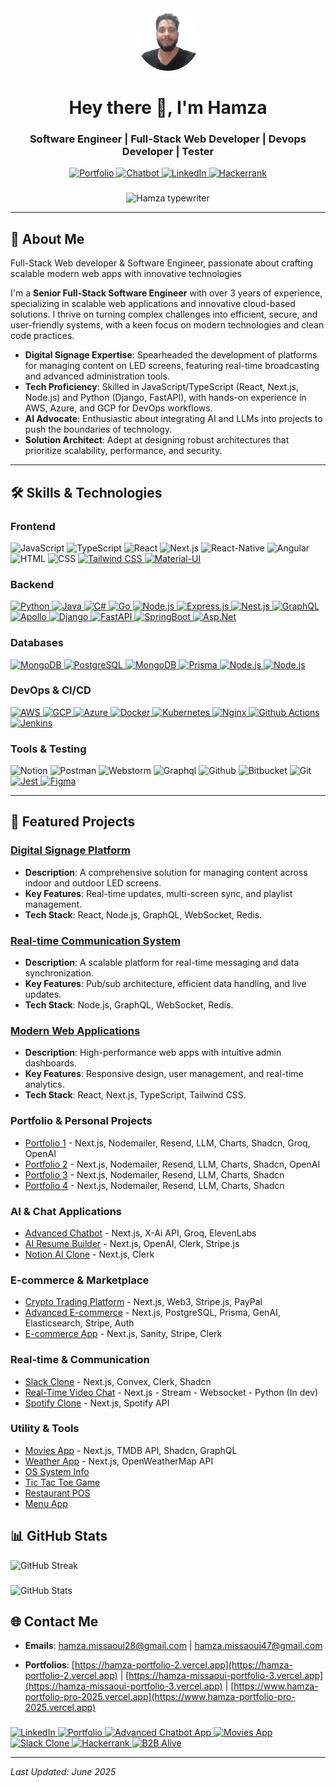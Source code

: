 <div align="center">
  <!-- <img src="https://portfolio-hamza-missaoui-2025.vercel.app/_next/image?url=%2F_next%2Fstatic%2Fmedia%2Fhamza_logo.0eec286d.jpeg&w=640&q=75" alt="Hamza Logo" width="100" height="100" style="border-radius:50%"/> -->
  <img src="image.jpg" alt="Hamza Logo" width="100" height="100" style="border-radius:50%"/>
</div>

###

<h1 align="center">Hey there 👋, I'm Hamza</h1>

<h3 align="center">Software Engineer | Full-Stack Web Developer | Devops Developer | Tester</h3>

<p align="center">
  <!-- <a href="https://portfolio-hamza-missaoui-2025.vercel.app/" target="_blank"> -->
  <!-- <a href="https://www.hamza-portfolio-pro-2025.vercel.app" target="_blank"> -->
  <a href="https://hamza-missaoui-portfolio-3.vercel.app" target="_blank">
    <img src="https://custom-icon-badges.demolab.com/badge/Portfolio-Visit-green?logo=vercel&logoColor=white" alt="Portfolio" />
  </a>
  <a href="https://hamza-advanced-chatbot.vercel.app" target="_blank" style="decoration:none" title="Tailwind CSS">
    <img src="https://custom-icon-badges.demolab.com/badge/chatbot-Visit-blue?logo=hackerrank&logoColor=white" alt="Chatbot"  />
  </a>
  <a href="https://www.linkedin.com/in/hamza-missewi" target="_blank">
    <img src="https://custom-icon-badges.demolab.com/badge/LinkedIn-Contact-blue?logo=linkedin&logoColor=white" alt="LinkedIn" />
  </a>
  <a href="https://www.hackerrank.com/profile/hamza_missaoui47" target="_blank">
    <img src="https://custom-icon-badges.demolab.com/badge/Hackerrank-Check-purple?logo=hackerrank&logoColor=white" alt="Hackerrank" />
  </a>
</p>

###

<div align="center" style="max-width:800px;margin:0 auto">
<img src="https://readme-typing-svg.demolab.com?font=Fira+Code&weight=600&size=20&duration=4000&pause=2000&color=00FF00&center=true&vCenter=true&width=800&lines=Welcome+to+my+gitHub+profile;I+am+experienced+fullstack+web+and+devops+developer;I+have+what+you+need+to+make+your+ideas+into+reality;I+have+experience+in+modern+languages+and+devops+tools;I+am+passionate+about+creating+awesome+websites+%F0%9F%8E%A8" alt="Hamza typewriter" />
</div>

---

## 🚀 About Me

<p style="max-width:800px;margin:0 auto">Full-Stack Web developer & Software Engineer, passionate about crafting scalable modern web apps with innovative technologies</p>

I'm a **Senior Full-Stack Software Engineer** with over 3 years of experience, specializing in scalable web applications and innovative cloud-based solutions. I thrive on turning complex challenges into efficient, secure, and user-friendly systems, with a keen focus on modern technologies and clean code practices.

-   **Digital Signage Expertise**: Spearheaded the development of platforms for managing content on LED screens, featuring real-time broadcasting and advanced administration tools.
-   **Tech Proficiency**: Skilled in JavaScript/TypeScript (React, Next.js, Node.js) and Python (Django, FastAPI), with hands-on experience in AWS, Azure, and GCP for DevOps workflows.
-   **AI Advocate**: Enthusiastic about integrating AI and LLMs into projects to push the boundaries of technology.
-   **Solution Architect**: Adept at designing robust architectures that prioritize scalability, performance, and security.

---

## 🛠️ Skills & Technologies

### Frontend

<p>
  <img src="https://skillicons.dev/icons?i=js" alt="JavaScript" width="40" height="40"/>
  <img src="https://skillicons.dev/icons?i=ts" alt="TypeScript" width="40" height="40"/>
  <img src="https://skillicons.dev/icons?i=react" alt="React" width="40" height="40"/>
  <img src="https://skillicons.dev/icons?i=nextjs" alt="Next.js" width="40" height="40"/>
  <img src="https://cdn.worldvectorlogo.com/logos/react-native-1.svg" alt="React-Native" width="40" height="40"/>
  <img src="https://skillicons.dev/icons?i=angular" alt="Angular" width="40" height="40"/>
  <img src="https://skillicons.dev/icons?i=html" alt="HTML" width="40" height="40"/>
  <img src="https://skillicons.dev/icons?i=css" alt="CSS" width="40" height="40"/>
  <a href="https://tailwindcss.com/" target="_blank" style="decoration:none" title="Tailwind CSS"> 
  <img src="https://skillicons.dev/icons?i=tailwind" alt="Tailwind CSS" width="40" height="40"/>
  </a>
  <a href="https://mui.com/" target="_blank" style="decoration:none" title="Material-UI">
  <img src="https://skillicons.dev/icons?i=mui" alt="Material-UI" width="40" height="40"/>
  </a>
</p>

### Backend

<p>
<a href="https://www.python.org" target="_blank" style="decoration:none" title="Python"> 
  <img src="https://skillicons.dev/icons?i=python" alt="Python" width="40" height="40"/>
  </a>
  <a href="https://www.java.com/fr/" target="_blank" style="decoration:none" title="Python"> 
  <img src="https://skillicons.dev/icons?i=java" alt="Java" width="40" height="40"/>
  </a>
    <a href="https://learn.microsoft.com/en-us/dotnet/csharp/tour-of-csharp/overview" target="_blank" style="decoration:none" title="C#"> 
  <img src="https://skillicons.dev/icons?i=c" alt="C#" width="40" height="40"/>
  </a>
    <a href="https://go.dev/" target="_blank" style="decoration:none" title="Go"> 
  <img src="https://skillicons.dev/icons?i=go" alt="Go" width="40" height="40"/>
  <a href="https://nodejs.org" target="_blank" style="decoration:none" title="Node.js">
  <img src="https://skillicons.dev/icons?i=nodejs" alt="Node.js" width="40" height="40"/>
  </a>
  <a href="https://expressjs.com" target="_blank" title="Express.js">
  <img src="https://skillicons.dev/icons?i=express" alt="Express.js" width="40" height="40"/>
  </a>
  <a href="https://nestjs.com/" target="_blank" title="Nest.js">
  <img src="https://skillicons.dev/icons?i=nestjs" alt="Nest.js" width="40" height="40"/>
  </a>
  <a href="https://graphql.org/" target="_blank" title="GraphQL">
  <img src="https://skillicons.dev/icons?i=graphql" alt="GraphQL" width="40" height="40"/>
  </a>
  <a href="https://www.apollographql.com/" target="_blank" style="decoration:none" title="Apollo GraphQL">
  <img src="https://skillicons.dev/icons?i=apollo" alt="Apollo" width="40" height="40"/>
  </a>
  <a href="https://www.djangoproject.com" target="_blank" style="decoration:none" title="Django"> 
  <img src="https://skillicons.dev/icons?i=django" alt="Django" width="40" height="40"/>
  </a>
  <a href="https://fastapi.tiangolo.com" target="_blank" style="decoration:none" title="FastAPI"> 
  <img src="https://skillicons.dev/icons?i=fastapi" alt="FastAPI" width="40" height="40"/>
  </a>
  <a href="https://spring.io/projects/spring-boot" target="_blank" style="decoration:none" title="Spring Boot"> 
  <img src="https://skillicons.dev/icons?i=spring" alt="SpringBoot" width="40" height="40"/>
  </a>
   <a href="https://dotnet.microsoft.com/en-us/apps/aspnet" target="_blank" style="decoration:none" title="Spring Boot"> 
  <img src="https://encrypted-tbn0.gstatic.com/images?q=tbn:ANd9GcRMGA5shygqxDYDkzwzTWLWF97H01VLuD_s9Q&s" alt="Asp.Net" width="40" height="40"/>
  </a>
</p>

### Databases

<p>
  <a href="https://www.mongodb.com/" target="_blank" style="decoration:none" title="MongoDB"> 
  <img src="https://skillicons.dev/icons?i=mongodb" alt="MongoDB" width="40" height="40"/>
  </a>
  <a href="https://www.postgresql.org" target="_blank" style="decoration:none" title="PostgreSQL"> 
  <img src="https://skillicons.dev/icons?i=postgresql" alt="PostgreSQL" width="40" height="40"/>
  </a>
   <a href="https://www.mysql.com" target="_blank" style="decoration:none" title="MongoDB"> 
  <img src="https://skillicons.dev/icons?i=mysql" alt="MongoDB" width="40" height="40"/>
  </a>
  <a href="https://www.prisma.io" target="_blank" style="decoration:none" title="Prisma"> 
  <img src="https://skillicons.dev/icons?i=prisma" alt="Prisma" width="40" height="40"/>
  </a>
     <a href="https://redis.io" target="_blank" style="decoration:none" title="Redis">
  <img src="https://skillicons.dev/icons?i=redis" alt="Node.js" width="40" height="40"/>
  </a>
     <a href="https://www.elastic.co/elasticsearch" target="_blank" style="decoration:none" title="Elasticsearch">
  <img src="https://skillicons.dev/icons?i=elasticsearch" alt="Node.js" width="40" height="40"/>
  </a>
</p>

### DevOps & CI/CD

<p>
  <a href="https://aws.amazon.com" target="_blank" style="decoration:none" title="Amazon Web Services"> 
  <img src="https://skillicons.dev/icons?i=aws" alt="AWS" width="40" height="40"/>
  </a>
  <a href="https://cloud.google.com" target="_blank" style="decoration:none" title="Google Cloud Platform"> 
  <img src="https://skillicons.dev/icons?i=gcp" alt="GCP" width="40" height="40"/>
  </a>
  <a href="https://azure.microsoft.com" target="_blank" style="decoration:none" title="Microsoft Azure"> 
  <img src="https://skillicons.dev/icons?i=azure" alt="Azure" width="40" height="40"/>
  </a>
  <a href="https://www.docker.com" target="_blank" style="decoration:none" title="Docker"> 
  <img src="https://skillicons.dev/icons?i=docker" alt="Docker" width="40" height="40"/>
  </a>
  <a href="https://kubernetes.io" target="_blank" style="decoration:none" title="Kubernetes"> 
  <img src="https://skillicons.dev/icons?i=kubernetes" alt="Kubernetes" width="40" height="40"/>
</a>
<a href="https://nginx.org" target="_blank" style="decoration:none" title="Nginx">
  <img src="https://skillicons.dev/icons?i=nginx" alt="Nginx" width="40" height="40"/>
</a>
<a href="https://github.com/features/actions" target="_blank" style="decoration:none" title="Kubernetes">
<img src="https://encrypted-tbn0.gstatic.com/images?q=tbn:ANd9GcQm38Y3NXCvJYgxuh3yd0FB5fM7MIgUj_0l1g&s" alt="Github Actions" width="40" height="40"/>
</a>
<a href="https://www.jenkins.io" target="_blank" style="decoration:none" title="Jenkins">
<img src="https://skillicons.dev/icons?i=jenkins" alt="Jenkins" width="40" height="40"/>
</a>

</p>

### Tools & Testing

<p>

  <img src="https://skillicons.dev/icons?i=notion" alt="Notion" width="40" height="40"/>
  <img src="https://skillicons.dev/icons?i=postman" alt="Postman" width="40" height="40"/>
  <img src="https://skillicons.dev/icons?i=webstorm" alt="Webstorm" width="40" height="40"/>
  <img src="https://skillicons.dev/icons?i=graphql" alt="Graphql" width="40" height="40"/>
  <img src="https://skillicons.dev/icons?i=github" alt="Github" width="40" height="40"/>
  <img src="https://skillicons.dev/icons?i=bitbucket" alt="Bitbucket" width="40" height="40"/>
  <img src="https://skillicons.dev/icons?i=git" alt="Git" width="40" height="40"/>
  <a href="https://jestjs.io" target="_blank" title="Jest">
  <img src="https://skillicons.dev/icons?i=jest" alt="Jest" width="40" height="40"/>
  </a>
  <a href="https://www.figma.com" target="_blank" style="decoration:none" title="Figma"> 
  <img src="https://skillicons.dev/icons?i=figma" alt="Figma" width="40" height="40"/>
  </a>
</p>

---

## 🚀 Featured Projects

### [Digital Signage Platform](https://www2.b2b-alive.com)

-   **Description**: A comprehensive solution for managing content across indoor and outdoor LED screens.
-   **Key Features**: Real-time updates, multi-screen sync, and playlist management.
-   **Tech Stack**: React, Node.js, GraphQL, WebSocket, Redis.

### [Real-time Communication System](https://github.com/hamzaMissewi)

-   **Description**: A scalable platform for real-time messaging and data synchronization.
-   **Key Features**: Pub/sub architecture, efficient data handling, and live updates.
-   **Tech Stack**: Node.js, GraphQL, WebSocket, Redis.

### [Modern Web Applications](https://hamza-portfolio-pro-2025.vercel.app)

-   **Description**: High-performance web apps with intuitive admin dashboards.
-   **Key Features**: Responsive design, user management, and real-time analytics.
-   **Tech Stack**: React, Next.js, TypeScript, Tailwind CSS.

### Portfolio & Personal Projects

-   [Portfolio 1](https://hamza-missaoui-portfolio-3.vercel.app) - Next.js, Nodemailer, Resend, LLM, Charts, Shadcn, Groq, OpenAI
-   [Portfolio 2](https://hamza-portfolio-2.vercel.app) - Next.js, Nodemailer, Resend, LLM, Charts, Shadcn, OpenAI
-   [Portfolio 3](https://hamza-portfolio-pro-2025.vercel.app) - Next.js, Nodemailer, Resend, LLM, Charts, Shadcn
-   [Portfolio 4](https://portfolio-hamza-missaoui-2025.vercel.app) - Next.js, Nodemailer, Resend, LLM, Charts, Shadcn

### AI & Chat Applications

-   [Advanced Chatbot](https://hamza-advanced-chatbot.vercel.app) - Next.js, X-Ai API, Groq, ElevenLabs
-   [AI Resume Builder](https://hamza-ai-resume-builder.vercel.app) - Next.js, OpenAI, Clerk, Stripe.js
-   [Notion AI Clone](https://hamza-notion-ai-app.vercel.app) - Next.js, Clerk

### E-commerce & Marketplace

-   [Crypto Trading Platform](https://hamza-crypto-trading-platform.vercel.app) - Next.js, Web3, Stripe.js, PayPal
-   [Advanced E-commerce](https://hamza-advanced-ecommerce-app-genai.vercel.app) - Next.js, PostgreSQL, Prisma, GenAI, Elasticsearch, Stripe, Auth
-   [E-commerce App](https://hamza-missaoui-ecommerce-app.vercel.app) - Next.js, Sanity, Stripe, Clerk

### Real-time & Communication

-   [Slack Clone](https://hamza-slack-clone.vercel.app) - Next.js, Convex, Clerk, Shadcn
-   [Real-Time Video Chat](https://angular-real-time-video-chat-projec.vercel.app) - Next.js - Stream - Websocket - Python (In dev)
-   [Spotify Clone](https://hamza-spotiy-clone-app.vercel.app) - Next.js, Spotify API

### Utility & Tools

-   [Movies App](https://hamza-movies-app.vercel.app) - Next.js, TMDB API, Shadcn, GraphQL
-   [Weather App](https://hamza-weather-app-charts.vercel.app) - Next.js, OpenWeatherMap API
-   [OS System Info](https://hamza-os-system-infos.vercel.app)
-   [Tic Tac Toe Game](https://hamza-tic-tac-toe-game.vercel.app)
-   [Restaurant POS](https://hamza-restaurant-pos-admin.vercel.app)
-   [Menu App](https://restaurant-hamza-meals-menu.netlify.app)

<!-- --- -->

## 📊 GitHub Stats

<div align="left">
  <img src="https://github-readme-streak-stats.herokuapp.com/?user=hamzaMissewi&theme=radical" alt="GitHub Streak" />

###

  <img src="https://github-readme-stats.vercel.app/api?username=hamzaMissewi&show_icons=true&theme=radical" alt="GitHub Stats" />
</div>

##

## 🌐 Contact Me

<!-- <p align="center"> -->

-   **Emails**: [hamza.missaoui28@gmail.com](mailto:hamza.missaoui28@gmail.com) |
    [hamza.missaoui47@gmail.com](mailto:hamza.missaoui47@gmail.com)

-   **Portfolios**: [https://hamza-portfolio-2.vercel.app](https://hamza-portfolio-2.vercel.app) | [https://hamza-missaoui-portfolio-3.vercel.app](https://hamza-missaoui-portfolio-3.vercel.app) | [https://www.hamza-portfolio-pro-2025.vercel.app](https://www.hamza-portfolio-pro-2025.vercel.app)

###

<!-- [hamza.missaoui@b2b-alive.com](mailto:hamza.missaoui@b2b-alive.com) -->
<!-- </p> -->

<p align="left">
  <a href="https://linkedin.com/in/hamza-missewi" target="_blank">
    <img src="https://skillicons.dev/icons?i=linkedin" alt="LinkedIn" width="40" height="40"/>
  </a>
  <a href="https://hamza-missaoui-portfolio-3.vercel.app" target="_blank">
    <img src="https://portfolio-hamza-missaoui-2025.vercel.app/_next/image?url=%2F_next%2Fstatic%2Fmedia%2Fhamza_logo.0eec286d.jpeg&w=640&q=75" alt="Portfolio" width="40" height="40"/>
  </a>
    <a href="https://hamza-advanced-chatbot.vercel.app" target="_blank">
    <img src="https://cdn-icons-png.flaticon.com/512/5292/5292555.png" alt="Advanced Chatbot App" width="40" height="40"/>
  </a>
  <a href="https://hamza-movies-app.vercel.app" target="_blank">
    <img src="https://images.ctfassets.net/y2ske730sjqp/5QQ9SVIdc1tmkqrtFnG9U1/de758bba0f65dcc1c6bc1f31f161003d/BrandAssets_Logos_02-NSymbol.jpg" alt="Movies App" width="40" height="40"/>
  </a>
  <a href="https://hamza-slack-clone.vercel.app" target="_blank">
    <img src="https://i.pinimg.com/736x/11/b4/00/11b400f6ac1881a31dd45eb65743e537.jpg" alt="Slack Clone" width="40" height="40"/>
  </a>
  <a href="https://www.hackerrank.com/profile/hamza_missaoui47" target="_blank">
    <img src="https://raw.githubusercontent.com/rahuldkjain/github-profile-readme-generator/master/src/images/icons/Social/hackerrank.svg" alt="Hackerrank" width="40" height="40"/>
  </a>
  <a href="https://www2.b2b-alive.com" target="_blank">
    <img src="https://www2.b2b-alive.com/wp-content/uploads/2020/05/b2b-alive-logo-w.png" alt="B2B Alive" width="40" height="40"/>
  </a>
</p>

---

_Last Updated: June 2025_
